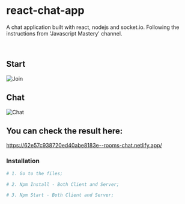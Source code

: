 # react-chat-app
A chat application built with react, nodejs and socket.io. Following the instructions from 'Javascript Mastery' channel.

<br/>

## Start
![Join](https://i.imgur.com/6XMoO2n.png?1)

## Chat 

![Chat](https://i.imgur.com/au8ziSY.png?1)


## You can check the result here:

https://62e57c938720ed40abe8183e--rooms-chat.netlify.app/

### Installation ###


```sh
# 1. Go to the files;

# 2. Npm Install - Both Client and Server;

# 3. Npm Start - Both Client and Server;
```

